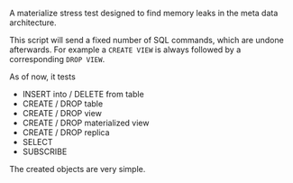 A materialize stress test designed to find memory leaks in the meta data architecture.

This script will send a fixed number of SQL commands, which are undone afterwards. For example a `CREATE VIEW` is always followed by a corresponding `DROP VIEW`.


As of now, it tests 

 * INSERT into / DELETE from table
 * CREATE / DROP table
 * CREATE / DROP view
 * CREATE / DROP materialized view
 * CREATE / DROP replica
 * SELECT
 * SUBSCRIBE


The created objects are very simple.
